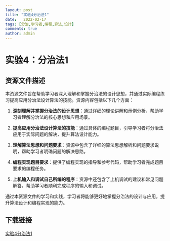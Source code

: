 ```yaml
---
layout: post
title: "实验4分治法1"
date:   2022-02-17
tags: [分治,学习者,编程,算法,设计]
comments: true
author: admin
---
```

# 实验4：分治法1

## 资源文件描述

本资源文件旨在帮助学习者深入理解和掌握分治法的设计思想，并通过实际编程练习提高应用分治法设计算法的技能。资源内容包括以下几个方面：

1. **深刻理解并掌握分治法的设计思想**：通过详细的理论讲解和示例分析，帮助学习者理解分治法的核心思想和应用场景。

2. **提高应用分治法设计算法的技能**：通过具体的编程题目，引导学习者将分治法应用于实际问题的解决，提升算法设计能力。

3. **理解算法思想和问题要求**：资源中包含了详细的算法思想解析和问题要求说明，帮助学习者明确问题的解决思路。

4. **编程实现题目要求**：提供了编程实现的指导和参考代码，帮助学习者完成题目要求的编程任务。

5. **上机输入和调试自己所编的程序**：资源中还包含了上机调试的建议和常见问题解答，帮助学习者顺利完成程序的输入和调试。

通过本资源文件的学习和实践，学习者将能够更好地掌握分治法的设计与应用，提升算法设计和编程实现的能力。

## 下载链接

[实验4分治法1](https://pan.quark.cn/s/44336277444c)